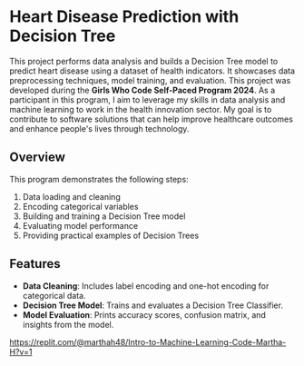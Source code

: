 # Heart Disease Prediction with Decision Tree

This project performs data analysis and builds a Decision Tree model to predict heart disease using a dataset of health indicators. It showcases data preprocessing techniques, model training, and evaluation. This project was developed during the **Girls Who Code Self-Paced Program 2024**. As a participant in this program, I aim to leverage my skills in data analysis and machine learning to work in the health innovation sector. My goal is to contribute to software solutions that can help improve healthcare outcomes and enhance people's lives through technology.

## Overview

This program demonstrates the following steps:
1. Data loading and cleaning
2. Encoding categorical variables
3. Building and training a Decision Tree model
4. Evaluating model performance
5. Providing practical examples of Decision Trees

## Features

- **Data Cleaning**: Includes label encoding and one-hot encoding for categorical data.
- **Decision Tree Model**: Trains and evaluates a Decision Tree Classifier.
- **Model Evaluation**: Prints accuracy scores, confusion matrix, and insights from the model.

https://replit.com/@marthah48/Intro-to-Machine-Learning-Code-Martha-H?v=1
